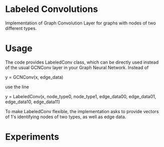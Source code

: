 # Labeled Convolutions
Implementation of Graph Convolution Layer for graphs with nodes of two different types.


# Usage
The code provides LabeledConv class, which can be directly used instead of the usual GCNConv layer in your Graph Neural Network. Instead of

y = GCNConv(x, edge_data)

use the line

y = LabeledConv(x, node_type0, node_type1, edge_data00, edge_data01, edge_data10, edge_data11)

To make LabeledConv flexible, the implementation asks to provide vectors of 1's identifying nodes of two types, as well as edge data. 

# Experiments


